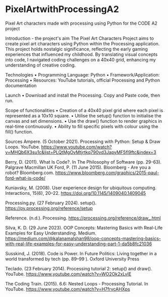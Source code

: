 # PixelArtwithProcessingA2
Pixel Art characters made with processing using Python for the CODE A2 project 

Introduction - the project's aim
The Pixel Art Characters Project aims to create pixel art characters using Python within the Processing application. This project holds nostalgic significance, reflecting the early gaming experiences that influenced my childhood. By translating visual concepts into code, I navigated coding challenges on a 40x40 grid, enhancing my understanding of creative coding.

Technologies
	•	Programming Language: Python
	•	Framework/Application: Processing
	•	Resources: YouTube tutorials, official Processing and Python documentation

Launch
• Download and install the Processing. Copy and Paste code, then run. 

Scope of functionalities 
	•	Creation of a 40x40 pixel grid where each pixel is represented as a 10x10 square.
	•	Utilise the setup() function to initialise the canvas and set dimensions.
	•	Use the draw() function to render graphics in real-time continuously.
	•	Ability to fill specific pixels with colour using the fill() function.
 
Sources
Ampere. (5 October 2021). Processing with Python: Setup & Draw Loops. YouTube. https://www.youtube.com/watch?v=MHQb6X3su1c&list=PLQtMgOvMtjrtkq790vd3JapyMF5fl9ftc&index=3

Berry, D. (2011). What Is Code?. In The Philosophy of Software (pp. 29-63). Palgrave Macmillan UK
Ford, P. (11 June 2015). Bloomberg - Are you a robot? Bloomberg.com. https://www.bloomberg.com/graphics/2015-paul-ford-what-is-code/

Kuniavsky, M. (2008). User experience design for ubiquitous computing. Interactions, 15(6), 20–22. https://doi.org/10.1145/1409040.1409045

Processing.py. (27 February 2024). setup(). https://py.processing.org/reference/setup


Reference. (n.d.). Processing. https://processing.org/reference/draw_.html

Silva, K. D. (29 June 2023). OOP Concepts: Mastering Basics with Real-Life Examples for Easy Understanding. Medium. https://medium.com/@kalanamalshan98/oop-concepts-mastering-basics-with-real-life-examples-for-easy-understanding-part-1-da5b8fc21036

Susskind, J. (2018). Code is Power. In Future Politics: Living together in a world transformed by tech (pp. 89–99 ). Oxford University Press

Teclado. (23 February 2014). Processing tutorial 2: setup() and draw(). YouTube. https://www.youtube.com/watch?v=WO2Ok2xLvIE

The Coding Train. (2015). 6.6: Nested Loops - Processing Tutorial. In YouTube. https://www.youtube.com/watch?v=H7frvcAHXps



